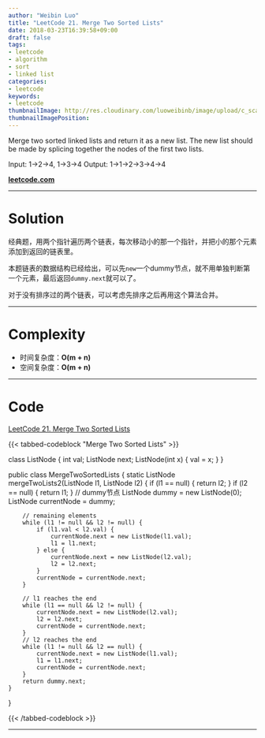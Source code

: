```yaml
---
author: "Weibin Luo"
title: "LeetCode 21. Merge Two Sorted Lists"
date: 2018-03-23T16:39:58+09:00
draft: false
tags:
- leetcode
- algorithm
- sort
- linked list
categories:
- leetcode
keywords:
- leetcode
thumbnailImage: http://res.cloudinary.com/luoweibinb/image/upload/c_scale,w_150/v1521594161/hugo/leetcode/LeetCode_logo.png
thumbnailImagePosition:
---
```


Merge two sorted linked lists and return it as a new list. The new list should be made by splicing together the nodes of the first two lists.
<!--more-->

Input: 1->2->4, 1->3->4
Output: 1->1->2->3->4->4

**[leetcode.com][question-link]**

---

# Solution

经典题，用两个指针遍历两个链表，每次移动小的那一个指针，并把小的那个元素添加到返回的链表里。

本题链表的数据结构已经给出，可以先`new`一个dummy节点，就不用单独判断第一个元素，最后返回`dummy.next`就可以了。

对于没有排序过的两个链表，可以考虑先排序之后再用这个算法合并。

---

# Complexity

* 时间复杂度：**O(m + n)**
* 空间复杂度：**O(m + n)**

---

# Code

[LeetCode 21. Merge Two Sorted Lists][solution]

{{< tabbed-codeblock "Merge Two Sorted Lists" >}}
<!-- tab java -->
class ListNode {
    int val;
    ListNode next;
    ListNode(int x) {
    	val = x;
    }
}

public class MergeTwoSortedLists {
    static ListNode mergeTwoLists2(ListNode l1, ListNode l2) {
        if (l1 == null) {
            return l2;
        }
        if (l2 == null) {
            return l1;
        }
        // dummy节点
        ListNode dummy = new ListNode(0);
        ListNode currentNode = dummy;

        // remaining elements
        while (l1 != null && l2 != null) {
            if (l1.val < l2.val) {
                currentNode.next = new ListNode(l1.val);
                l1 = l1.next;
            } else {
                currentNode.next = new ListNode(l2.val);
                l2 = l2.next;
            }
            currentNode = currentNode.next;
        }

        // l1 reaches the end
        while (l1 == null && l2 != null) {
            currentNode.next = new ListNode(l2.val);
            l2 = l2.next;
            currentNode = currentNode.next;
        }
        // l2 reaches the end
        while (l1 != null && l2 == null) {
            currentNode.next = new ListNode(l1.val);
            l1 = l1.next;
            currentNode = currentNode.next;
        }
        return dummy.next;
    }
}
<!-- endtab -->
{{< /tabbed-codeblock >}}

---

[question-link]:https://leetcode.com/problems/merge-two-sorted-lists/description/
[solution]:https://github.com/Amabel/leetcode/blob/master/021.%20Merge%20Two%20Sorted%20Lists/src/MergeTwoSortedLists.java

